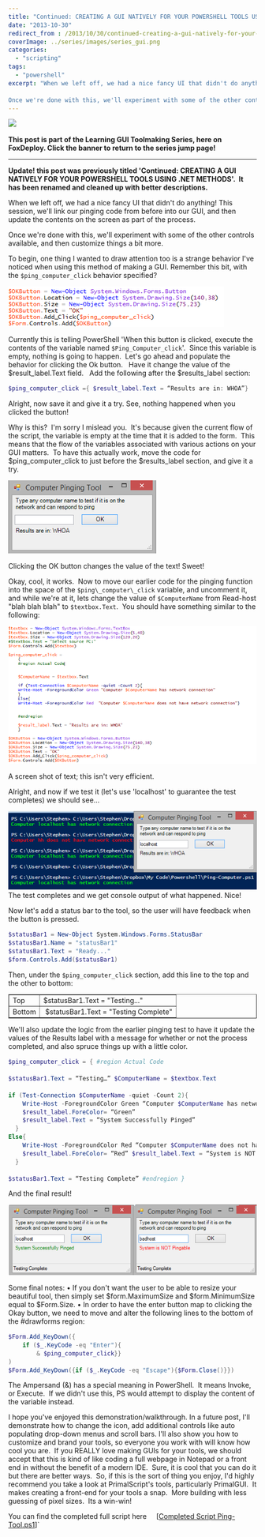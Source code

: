 ```yaml
---
title: "Continued: CREATING A GUI NATIVELY FOR YOUR POWERSHELL TOOLS USING .NET METHODS"
date: "2013-10-30"
redirect_from : /2013/10/30/continued-creating-a-gui-natively-for-your-powershell-tools-using-net-methods
coverImage: ../series/images/series_gui.png
categories: 
  - "scripting"
tags: 
  - "powershell"
excerpt: "When we left off, we had a nice fancy UI that didn't do anything! This session, we'll link our pinging code from before into our GUI, and then update the contents on the screen as part of the process.

Once we're done with this, we'll experiment with some of the other controls available, and then customize things a bit more."
---
```


![](/series/LearningGUIs)

**This post is part of the Learning GUI Toolmaking Series, here on FoxDeploy. Click the banner to return to the series jump page!**

* * *

**Update! this post was previously titled 'Continued: CREATING A GUI NATIVELY FOR YOUR POWERSHELL TOOLS USING .NET METHODS'.  It has been renamed and cleaned up with better descriptions.**

When we left off, we had a nice fancy UI that didn't do anything! This session, we'll link our pinging code from before into our GUI, and then update the contents on the screen as part of the process.

Once we're done with this, we'll experiment with some of the other controls available, and then customize things a bit more.

To begin, one thing I wanted to draw attention too is a strange behavior I've noticed when using this method of making a GUI. Remember this bit, with the `$ping_computer_click` behavior specified?

![](../assets/images/2013/10/images/ep2_pingtool_01.png)

Currently this is telling PowerShell 'When this button is clicked, execute the contents of the variable named `$Ping_Computer_click`'.  Since this variable is empty, nothing is going to happen.  Let's go ahead and populate the behavior for clicking the Ok button.   Have it change the value of the $result\_label.Text field.   Add the following after the $results\_label section:

```powershell
$ping_computer_click ={ $result_label.Text = “Results are in: WHOA”} 
```

Alright, now save it and give it a try. See, nothing happened when you clicked the button!

Why is this?  I'm sorry I mislead you.  It's because given the current flow of the script, the variable is empty at the time that it is added to the form.  This means that the flow of the variables associated with various actions on your GUI matters.  To have this actually work, move the code for $ping\_computer\_click to just before the $results\_label section, and give it a try.

![](../assets/images/2013/10/images/ep2_pingtool_02.png) 

Clicking the OK button changes the value of the text! Sweet!

Okay, cool, it works.  Now to move our earlier code for the pinging function into the space of the `$ping\_computer\_click` variable, and uncomment it, and while we're at it, lets change the value of `$ComputerName` from Read-host "blah blah blah" to `$textbox.Text`​.  You should have something similar to the following:

![](../assets/images/2013/10/images/ep2_pingtool_03.png) 

A screen shot of text; this isn't very efficient.

Alright, and now if we test it (let's use 'localhost' to guarantee the test completes) we should see…

![](../assets/images/2013/10/images/ep2_pingtool_04.png) The test completes and we get console output of what happened. Nice!

Now let's add a status bar to the tool, so the user will have feedback when the button is pressed.


```powershell
$statusBar1 = New-Object System.Windows.Forms.StatusBar 
$statusBar1.Name = "statusBar1" 
$statusBar1.Text = "Ready..." 
$form.Controls.Add($statusBar1)
```
Then, under the `$ping_computer_click` section, add this line to the top and the other to bottom:

<table border="1" cellspacing="0" cellpadding="0"><tbody><tr><td>Top</td><td>$statusBar1.Text = "Testing..."</td></tr><tr><td>Bottom</td><td>&nbsp;$statusBar1.Text = "Testing Complete"</td></tr></tbody></table>

We'll also update the logic from the earlier pinging test to have it update the values of the Results label with a message for whether or not the process completed, and also spruce things up with a little color.


```powershell
$ping_computer_click = { #region Actual Code

$statusBar1.Text = “Testing…” $ComputerName = $textbox.Text

if (Test-Connection $ComputerName -quiet -Count 2){ 
    Write-Host -ForegroundColor Green “Computer $ComputerName has network connection” 
    $result_label.ForeColor= “Green” 
    $result_label.Text = “System Successfully Pinged” 
  } 
Else{ 
    Write-Host -ForegroundColor Red “Computer $ComputerName does not have network connection” 
    $result_label.ForeColor= “Red” $result_label.Text = “System is NOT Pingable” 
  }

$statusBar1.Text = “Testing Complete” #endregion }
```
And the final result!

![](../assets/images/2013/10/images/ep2_pingtool_05.png)

Some final notes: • If you don't want the user to be able to resize your beautiful tool, then simply set $form.MaximumSize and $form.MinimumSize equal to $Form.Size. • In order to have the enter button map to clicking the Okay button, we need to move and alter the following lines to the bottom of the #drawforms region:

```powershell
$Form.Add_KeyDown({
    if ($_.KeyCode -eq "Enter"){
        & $ping_computer_click}}
) 
$Form.Add_KeyDown({if ($_.KeyCode -eq "Escape"){$Form.Close()}})
```
The Ampersand (&) has a special meaning in PowerShell.  It means Invoke, or Execute.  If we didn't use this, PS would attempt to display the content of the variable instead.

I hope you've enjoyed this demonstration/walkthrough. In a future post, I'll demonstrate how to change the icon, add additional controls like auto populating drop-down menus and scroll bars. I'll also show you how to customize and brand your tools, so everyone you work with will know how cool you are.  If you REALLY love making GUIs for your tools, we should accept that this is kind of like coding a full webpage in Notepad or a front end in without the benefit of a modern IDE.  Sure, it is cool that you can do it but there are better ways.  So, if this is the sort of thing you enjoy, I'd highly recommend you take a look at PrimalScript's tools, particularly PrimalGUI.  It makes creating a front-end for your tools a snap.  More building with less guessing of pixel sizes.  Its a win-win!

You can find the completed full script here     [[Completed Script Ping-Tool.ps1](http://foxdeploy.com/code-and-scripts/completed-script-ping-tool-ps1/ "Completed Script Ping-Tool.ps1")]`
